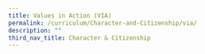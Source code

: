 ```yaml
---
title: Values in Action (VIA)
permalink: /curriculum/Character-and-Citizenship/via/
description: ""
third_nav_title: Character & Citizenship
---
```


